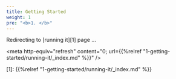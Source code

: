 ```yaml
---
title: Getting Started
weight: 1
pre: "<b>1. </b>"
---
```


Redirecting to [running it][1] page ...

<meta http-equiv="refresh" content="0; url={{%relref "1-getting-started/running-it/_index.md" %}}" />

[1]: {{%relref "1-getting-started/running-it/_index.md" %}}
